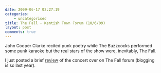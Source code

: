 ```yaml
---
date: 2009-06-17 02:27:19
categories:
    - uncategorised
title: The Fall - Kentish Town Forum (10/6/09)
layout: post
comments: true
---
```

John Cooper Clarke recited punk poetry while The Buzzcocks performed
some punk karaoke but the real stars of the show were, inevitably, The
Fall.

I just posted a brief
[review](http://z1.invisionfree.com/forums/thefall/index.php?showtopic=24162&st=100&#entry11496636)
of the concert over on The Fall forum (blogging is so last year).

